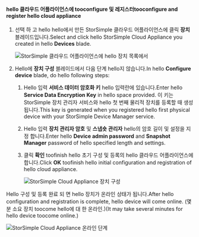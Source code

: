#### <a name="tooconfigure-and-register-hello-cloud-appliance"></a><span data-ttu-id="ae71b-101">hello 클라우드 어플라이언스에 tooconfigure 및 레지스터</span><span class="sxs-lookup"><span data-stu-id="ae71b-101">tooconfigure and register hello cloud appliance</span></span>

1. <span data-ttu-id="ae71b-102">선택 하 고 hello hello에서 만든 StorSimple 클라우드 어플라이언스에 클릭 **장치** 블레이드입니다.</span><span class="sxs-lookup"><span data-stu-id="ae71b-102">Select and click hello StorSimple Cloud Appliance you created in hello **Devices** blade.</span></span>

    ![StorSimple 클라우드 어플라이언스에 hello 장치 목록에서](./media/storsimple-8000-create-cloud-appliance-u2/sca-create3.png)
2. <span data-ttu-id="ae71b-104">Hello에 **장치 구성** 블레이드에서 다음 단계 hello지 않습니다.</span><span class="sxs-lookup"><span data-stu-id="ae71b-104">In hello **Configure device** blade, do hello following steps:</span></span>
    
    1. <span data-ttu-id="ae71b-105">Hello 입력 **서비스 데이터 암호화 키** hello 입력란에 있습니다.</span><span class="sxs-lookup"><span data-stu-id="ae71b-105">Enter hello **Service Data Encryption Key** in hello space provided.</span></span> <span data-ttu-id="ae71b-106">이 키는 StorSimple 장치 관리자 서비스와 hello 첫 번째 물리적 장치를 등록할 때 생성 됩니다.</span><span class="sxs-lookup"><span data-stu-id="ae71b-106">This key is generated when you registered hello first physical device with your StorSimple Device Manager service.</span></span>

    2. <span data-ttu-id="ae71b-107">Hello 입력 **장치 관리자 암호** 및 **스냅숏 관리자** hello의 암호 길이 및 설정을 지정 합니다.</span><span class="sxs-lookup"><span data-stu-id="ae71b-107">Enter hello **Device admin password** and **Snapshot Manager** password of hello specified length and settings.</span></span>

    3. <span data-ttu-id="ae71b-108">클릭 **확인** toofinish hello 초기 구성 및 등록의 hello 클라우드 어플라이언스에 합니다.</span><span class="sxs-lookup"><span data-stu-id="ae71b-108">Click **OK** toofinish hello initial configuration and registration of hello cloud appliance.</span></span>
    
        ![StorSimple Cloud Appliance 장치 구성](./media/storsimple-8000-configure-register-cloud-appliance/sca-configure1.png)

<span data-ttu-id="ae71b-110">Hello 구성 및 등록 완료 되 면 hello 장치가 온라인 상태가 됩니다.</span><span class="sxs-lookup"><span data-stu-id="ae71b-110">After hello configuration and registration is complete, hello device will come online.</span></span> <span data-ttu-id="ae71b-111">(몇 분 소요 장치 toocome hello에 대 한 온라인.)</span><span class="sxs-lookup"><span data-stu-id="ae71b-111">(It may take several minutes for hello device toocome online.)</span></span>

![StorSimple Cloud Appliance 온라인 단계](./media/storsimple-8000-configure-register-cloud-appliance/sca-configure2.png)

